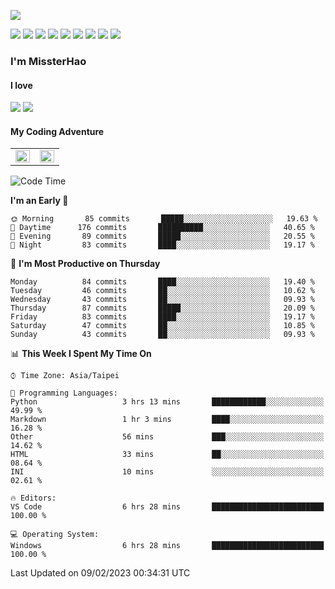 ![](https://komarev.com/ghpvc/?username=MissterHao&color=ff69b4)

[![](https://img.shields.io/badge/Amazon%20AWS-%23232F3E?logo=amazon-aws&logoColor=white&style=for-the-badge)](https://aws.amazon.com/)
[![](https://img.shields.io/badge/Python-3776AB?style=for-the-badge&logo=python&logoColor=white)](https://www.djangoproject.com/)
[![](https://img.shields.io/badge/Django-092E20?style=for-the-badge&logo=django&logoColor=white)](https://www.python.org/)
[![](https://img.shields.io/badge/Rust-%23EB6400?style=for-the-badge&logo=rust&logoColor=white)](https://www.python.org/)
[![](https://img.shields.io/badge/Flask-23232F3E?style=for-the-badge&logo=flask&logoColor=white)](https://flask.palletsprojects.com/en/2.1.x/)
[![](https://img.shields.io/badge/go-%2300ADD8.svg?&style=for-the-badge&logo=go&logoColor=white)](https://golang.org/)
[![](https://img.shields.io/badge/javascript-%23F7DF1E.svg?&style=for-the-badge&logo=javascript&logoColor=black)](https://www.javascript.com/)
[![](https://img.shields.io/badge/mysql-%234479A1.svg?&style=for-the-badge&logo=mysql&logoColor=white)](https://www.mysql.com/)
[![](https://img.shields.io/badge/docker-%232496ED.svg?&style=for-the-badge&logo=docker&logoColor=white)](https://www.docker.com/)

### I'm MissterHao

#### I love  
![](https://img.shields.io/badge/Netflix-E50914?style=for-the-badge&logo=netflix&logoColor=white)
![](https://img.shields.io/badge/YouTube-FF0000?style=for-the-badge&logo=youtube&logoColor=white)

#### My Coding Adventure
<!-- Readme stats -->
<!-- https://github.com/anuraghazra/github-readme-stats -->
<table>
<tr>
    <td valign="top" width="50%">
    <img src="https://github-readme-stats.vercel.app/api?username=MissterHao&hide_border=true&show_icons=true&locale=en" align="left" style="width: 100%" />
    </td>
    <td valign="top" width="50%">
    <img src="https://github-readme-stats.vercel.app/api/top-langs?username=MissterHao&hide_border=true&show_icons=true&locale=en&layout=compact" align="left" style="width: 100%" />
    </td>
</tr>
</table>  


<!--START_SECTION:waka-->
![Code Time](http://img.shields.io/badge/Code%20Time-644%20hrs%2046%20mins-blue)

**I'm an Early 🐤** 

```text
🌞 Morning       85 commits       █████░░░░░░░░░░░░░░░░░░░░   19.63 % 
🌆 Daytime      176 commits       ██████████░░░░░░░░░░░░░░░   40.65 % 
🌃 Evening       89 commits       █████░░░░░░░░░░░░░░░░░░░░   20.55 % 
🌙 Night         83 commits       ████░░░░░░░░░░░░░░░░░░░░░   19.17 % 

```
📅 **I'm Most Productive on Thursday** 

```text
Monday          84 commits       ████░░░░░░░░░░░░░░░░░░░░░   19.40 % 
Tuesday         46 commits       ██░░░░░░░░░░░░░░░░░░░░░░░   10.62 % 
Wednesday       43 commits       ██░░░░░░░░░░░░░░░░░░░░░░░   09.93 % 
Thursday        87 commits       █████░░░░░░░░░░░░░░░░░░░░   20.09 % 
Friday          83 commits       ████░░░░░░░░░░░░░░░░░░░░░   19.17 % 
Saturday        47 commits       ██░░░░░░░░░░░░░░░░░░░░░░░   10.85 % 
Sunday          43 commits       ██░░░░░░░░░░░░░░░░░░░░░░░   09.93 % 

```


📊 **This Week I Spent My Time On** 

```text
⌚︎ Time Zone: Asia/Taipei

💬 Programming Languages: 
Python                   3 hrs 13 mins       ████████████░░░░░░░░░░░░░   49.99 % 
Markdown                 1 hr 3 mins         ████░░░░░░░░░░░░░░░░░░░░░   16.28 % 
Other                    56 mins             ███░░░░░░░░░░░░░░░░░░░░░░   14.62 % 
HTML                     33 mins             ██░░░░░░░░░░░░░░░░░░░░░░░   08.64 % 
INI                      10 mins             ░░░░░░░░░░░░░░░░░░░░░░░░░   02.61 % 

🔥 Editors: 
VS Code                  6 hrs 28 mins       █████████████████████████   100.00 % 

💻 Operating System: 
Windows                  6 hrs 28 mins       █████████████████████████   100.00 % 

```


 Last Updated on 09/02/2023 00:34:31 UTC
<!--END_SECTION:waka-->

<!--
**MissterHao/MissterHao** is a ✨ _special_ ✨ repository because its `README.md` (this file) appears on your GitHub profile.

Here are some ideas to get you started:

- 🔭 I’m currently working on ...
- 🌱 I’m currently learning ...
- 👯 I’m looking to collaborate on ...
- 🤔 I’m looking for help with ...
- 💬 Ask me about ...
- 📫 How to reach me: ...
- 😄 Pronouns: ...
- ⚡ Fun fact: ...
-->
